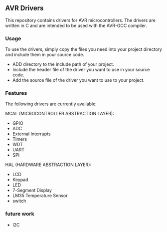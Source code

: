 ## AVR Drivers

This repository contains drivers for AVR microcontrollers. The drivers are written in C and are intended to be used with the AVR-GCC compiler.

### Usage

To use the drivers, simply copy the files you need into your project directory and include them in your source code. 
- ADD directory to the include path of your project.
- Include the header file of the driver you want to use in your source code. 
- Add the source file of the driver you want to use to your project.


### Features

The following drivers are currently available:

MCAL (MICROCONTROLLER ABSTRACTION LAYER):
- GPIO
- ADC
- External Interrupts
- Timers
- WDT
- UART
- SPI

HAL (HARDWARE ABSTRACTION LAYER):
- LCD 
- Keypad
- LED
- 7-Segment Display
- LM35 Temperature Sensor
- switch


### future work


- I2C

